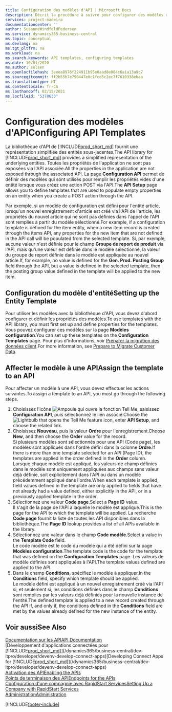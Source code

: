 ```yaml
---
title: Configuration des modèles d'API | Microsoft Docs
description: Décrit la procédure à suivre pour configurer des modèles d'API pour Dynamics 365 Business Central.
services: project-madeira
documentationcenter: ''
author: SusanneWindfeldPedersen
ms.service: dynamics365-business-central
ms.topic: conceptual
ms.devlang: na
ms.tgt_pltfrm: na
ms.workload: na
ms.search.keywords: API templates, configuring templates
ms.date: 10/01/2020
ms.author: solsen
ms.openlocfilehash: 3eeea8976f224911b95e0aad8e084c6a1a13a9c7
ms.sourcegitcommit: ff2b55b7e790447e0c1fcd5c2ec7f7610338ebaa
ms.translationtype: HT
ms.contentlocale: fr-CA
ms.lasthandoff: 02/15/2021
ms.locfileid: "5378633"
---
```

# <a name="configuring-api-templates"></a><span data-ttu-id="48b01-103">Configuration des modèles d'API</span><span class="sxs-lookup"><span data-stu-id="48b01-103">Configuring API Templates</span></span>
<span data-ttu-id="48b01-104">La bibliothèque d'API de [!INCLUDE[prod_short_md](includes/prod_short.md)] fournit une représentation simplifiée des entités sous-jacentes.</span><span class="sxs-lookup"><span data-stu-id="48b01-104">The API library for [!INCLUDE[prod_short_md](includes/prod_short.md)] provides a simplified representation of the underlying entities.</span></span> <span data-ttu-id="48b01-105">Toutes les propriétés de l'application ne sont pas exposées via l'API associée.</span><span class="sxs-lookup"><span data-stu-id="48b01-105">All the properties in the application are not exposed through the associated API.</span></span> <span data-ttu-id="48b01-106">La page **Configuration API** permet de définir des modèles qui sont utilisés pour remplir les propriétés vides d'une entité lorsque vous créez une action POST via l'API.</span><span class="sxs-lookup"><span data-stu-id="48b01-106">The **API Setup** page allows you to define templates that are used to populate empty properties on an entity when you create a POST action through the API.</span></span> 

<span data-ttu-id="48b01-107">Par exemple, si un modèle de configuration est défini pour l'entité article, lorsqu'un nouvel enregistrement d'article est créé via l'API de l'article, les propriétés du nouvel article qui ne sont pas définies dans l'appel de l'API sont remplies à partir du modèle sélectionné.</span><span class="sxs-lookup"><span data-stu-id="48b01-107">For example, if a configuration template is defined for the item entity, when a new item record is created through the items API, any properties for the new item that are not defined in the API call will be populated from the selected template.</span></span> <span data-ttu-id="48b01-108">Si, par exemple, aucune valeur n'est définie pour le champ **Groupe de report de produit** via l'API, mais qu'une valeur est définie dans le modèle sélectionné, la valeur du groupe de report définie dans le modèle est appliquée au nouvel article.</span><span class="sxs-lookup"><span data-stu-id="48b01-108">If, for example, no value is defined for the **Gen. Prod. Posting Group** field through the API, but a value is defined in the selected template, then the posting group value defined in the template will be applied to the new item.</span></span> 

## <a name="setting-up-the-entity-template"></a><span data-ttu-id="48b01-109">Configuration du modèle d'entité</span><span class="sxs-lookup"><span data-stu-id="48b01-109">Setting up the Entity Template</span></span>
<span data-ttu-id="48b01-110">Pour utiliser les modèles avec la bibliothèque d'API, vous devez d'abord configurer et définir les propriétés des modèles.</span><span class="sxs-lookup"><span data-stu-id="48b01-110">To use templates with the API library, you must first set up and define properties for the templates.</span></span> <span data-ttu-id="48b01-111">Vous pouvez configurer ces modèles sur la page **Modèles configuration**.</span><span class="sxs-lookup"><span data-stu-id="48b01-111">You can set up these templates on the **Configuration Templates** page.</span></span> <span data-ttu-id="48b01-112">Pour plus d'informations, voir [Préparer la migration des données client](admin-use-templates-to-prepare-customer-data-for-migration.md).</span><span class="sxs-lookup"><span data-stu-id="48b01-112">For more information, see [Prepare to Migrate Customer Data](admin-use-templates-to-prepare-customer-data-for-migration.md).</span></span> 

## <a name="assign-the-template-to-an-api"></a><span data-ttu-id="48b01-113">Affecter le modèle à une API</span><span class="sxs-lookup"><span data-stu-id="48b01-113">Assign the template to an API</span></span>

<span data-ttu-id="48b01-114">Pour affecter un modèle à une API, vous devez effectuer les actions suivantes.</span><span class="sxs-lookup"><span data-stu-id="48b01-114">To assign a template to an API, you must go through the following steps.</span></span>

1. <span data-ttu-id="48b01-115">Choisissez l'icône ![Ampoule qui ouvre la fonction Tell Me](media/ui-search/search_small.png "Dites-moi ce que vous voulez faire"), saisissez **Configuration API**, puis sélectionnez le lien associé.</span><span class="sxs-lookup"><span data-stu-id="48b01-115">Choose the ![Lightbulb that opens the Tell Me feature](media/ui-search/search_small.png "Tell me what you want to do") icon, enter **API Setup**, and choose the related link.</span></span>
2. <span data-ttu-id="48b01-116">Choisissez **Nouveau**, puis la valeur **Ordre** pour l'enregistrement.</span><span class="sxs-lookup"><span data-stu-id="48b01-116">Choose **New**, and then choose the **Order** value for the record.</span></span>  
<span data-ttu-id="48b01-117">Si plusieurs modèles sont sélectionnés pour une API (Code page), les modèles sont appliqués dans l'ordre défini dans la colonne **Ordre**.</span><span class="sxs-lookup"><span data-stu-id="48b01-117">If there is more than one template selected for an API (Page ID), the templates are applied in the order defined in the **Order** column.</span></span>   
<span data-ttu-id="48b01-118">Lorsque chaque modèle est appliqué, les valeurs de champ définies dans le modèle sont uniquement appliquées aux champs sans valeur déjà définie, soit explicitement dans l'API ou dans un modèle précédemment appliqué dans l'ordre.</span><span class="sxs-lookup"><span data-stu-id="48b01-118">When each template is applied, field values defined in the template are only applied to fields that have not already had a value defined, either explicitly in the API, or in a previously applied template in the order.</span></span> 
3. <span data-ttu-id="48b01-119">Sélectionnez une valeur **Code page**.</span><span class="sxs-lookup"><span data-stu-id="48b01-119">Select a **Page ID** value.</span></span>  
<span data-ttu-id="48b01-120">Il s'agit de la page de l'API à laquelle le modèle est appliqué.</span><span class="sxs-lookup"><span data-stu-id="48b01-120">This is the page for the API to which the template will be applied.</span></span> <span data-ttu-id="48b01-121">La recherche **Code page** fournit la liste de toutes les API disponibles dans la bibliothèque.</span><span class="sxs-lookup"><span data-stu-id="48b01-121">The **Page ID** lookup provides a list of all APIs available in the library.</span></span>
4. <span data-ttu-id="48b01-122">Sélectionnez une valeur dans le champ **Code modèle**.</span><span class="sxs-lookup"><span data-stu-id="48b01-122">Select a value in the **Template Code** field.</span></span>  
<span data-ttu-id="48b01-123">Le code modèle est le code du modèle qui a été défini sur la page **Modèles configuration**.</span><span class="sxs-lookup"><span data-stu-id="48b01-123">The template code is the code for the template that was defined on the **Configuration Templates** page.</span></span> <span data-ttu-id="48b01-124">Les valeurs de modèle définies sont appliquées à l'API.</span><span class="sxs-lookup"><span data-stu-id="48b01-124">The template values defined are applied to the API.</span></span> 
5. <span data-ttu-id="48b01-125">Dans le champ **Conditions**, spécifiez le modèle à appliquer.</span><span class="sxs-lookup"><span data-stu-id="48b01-125">In the **Conditions** field, specify which template should be applied.</span></span>  
<span data-ttu-id="48b01-126">Le modèle défini est appliqué à un nouvel enregistrement créé via l'API si, et seulement si, les conditions définies dans le champ **Conditions** sont remplies par les valeurs déjà définies pour la nouvelle instance de l'entité.</span><span class="sxs-lookup"><span data-stu-id="48b01-126">The defined template is applied to a new record created through the API if, and only if, the conditions defined in the **Conditions** field are met by the values already defined for the new instance of the entity.</span></span>

## <a name="see-also"></a><span data-ttu-id="48b01-127">Voir aussi</span><span class="sxs-lookup"><span data-stu-id="48b01-127">See Also</span></span>
[<span data-ttu-id="48b01-128">Documentation sur les API</span><span class="sxs-lookup"><span data-stu-id="48b01-128">API Documentation</span></span>](/dynamics-nav/fin-graph)  
<span data-ttu-id="48b01-129">[Développement d'applications connectées pour [!INCLUDE[prod_short_md](includes/prod_short.md)]](/dynamics365/business-central/dev-itpro/developer/devenv-develop-connect-apps)</span><span class="sxs-lookup"><span data-stu-id="48b01-129">[Developing Connect Apps for [!INCLUDE[prod_short_md](includes/prod_short.md)]](/dynamics365/business-central/dev-itpro/developer/devenv-develop-connect-apps)</span></span>  
[<span data-ttu-id="48b01-130">Activation des API</span><span class="sxs-lookup"><span data-stu-id="48b01-130">Enabling the APIs</span></span>](/dynamics-nav/enabling-apis-for-dynamics-nav)  
[<span data-ttu-id="48b01-131">Points de terminaison des API</span><span class="sxs-lookup"><span data-stu-id="48b01-131">Endpoints for the APIs</span></span>](/dynamics-nav/endpoints-apis-for-dynamics)  
[<span data-ttu-id="48b01-132">Configuration d'une compagnie avec RapidStart Services</span><span class="sxs-lookup"><span data-stu-id="48b01-132">Setting Up a Company with RapidStart Services</span></span>](admin-set-up-a-company-with-rapidstart.md)  
[<span data-ttu-id="48b01-133">Administration</span><span class="sxs-lookup"><span data-stu-id="48b01-133">Administration</span></span>](admin-setup-and-administration.md)

[!INCLUDE[footer-include](includes/footer-banner.md)]